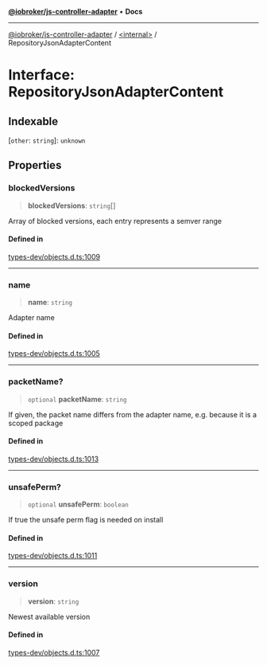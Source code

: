 [**@iobroker/js-controller-adapter**](../../README.md) • **Docs**

***

[@iobroker/js-controller-adapter](../../globals.md) / [\<internal\>](../README.md) / RepositoryJsonAdapterContent

# Interface: RepositoryJsonAdapterContent

## Indexable

 \[`other`: `string`\]: `unknown`

## Properties

### blockedVersions

> **blockedVersions**: `string`[]

Array of blocked versions, each entry represents a semver range

#### Defined in

[types-dev/objects.d.ts:1009](https://github.com/ioBroker/ioBroker.js-controller/blob/664d3c56250ad4e09c02e3cf6b90746a581d9f55/packages/types-dev/objects.d.ts#L1009)

***

### name

> **name**: `string`

Adapter name

#### Defined in

[types-dev/objects.d.ts:1005](https://github.com/ioBroker/ioBroker.js-controller/blob/664d3c56250ad4e09c02e3cf6b90746a581d9f55/packages/types-dev/objects.d.ts#L1005)

***

### packetName?

> `optional` **packetName**: `string`

If given, the packet name differs from the adapter name, e.g. because it is a scoped package

#### Defined in

[types-dev/objects.d.ts:1013](https://github.com/ioBroker/ioBroker.js-controller/blob/664d3c56250ad4e09c02e3cf6b90746a581d9f55/packages/types-dev/objects.d.ts#L1013)

***

### unsafePerm?

> `optional` **unsafePerm**: `boolean`

If true the unsafe perm flag is needed on install

#### Defined in

[types-dev/objects.d.ts:1011](https://github.com/ioBroker/ioBroker.js-controller/blob/664d3c56250ad4e09c02e3cf6b90746a581d9f55/packages/types-dev/objects.d.ts#L1011)

***

### version

> **version**: `string`

Newest available version

#### Defined in

[types-dev/objects.d.ts:1007](https://github.com/ioBroker/ioBroker.js-controller/blob/664d3c56250ad4e09c02e3cf6b90746a581d9f55/packages/types-dev/objects.d.ts#L1007)
